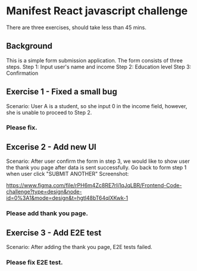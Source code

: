 # Manifest React javascript challenge

There are three exercises, should take less than 45 mins.

## Background

This is a simple form submission application. The form consists of three steps.
Step 1: Input user's name and income
Step 2: Education level
Step 3: Confirmation

## Exercise 1 - Fixed a small bug

Scenario: User A is a student, so she input 0 in the income field, however, she is unable to proceed to Step 2.

### Please fix.

## Excerise 2 - Add new UI

Scenario: After user confirm the form in step 3, we would like to show user the thank you page after data is sent successfully. Go back to form step 1 when user click "SUBMIT ANOTHER"
Screenshot:

https://www.figma.com/file/rPH6m4Zc8RE7rIj1qJqLBR/Frontend-Code-challenge?type=design&node-id=0%3A1&mode=design&t=hgtl48bT64qlXKwk-1

### Please add thank you page.

## Exercise 3 - Add E2E test

Scenario: After adding the thank you page, E2E tests failed.

### Please fix E2E test.

